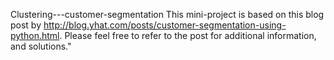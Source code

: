 Clustering---customer-segmentation
This mini-project is based on this blog post by http://blog.yhat.com/posts/customer-segmentation-using-python.html. Please feel free to refer to the post for additional information, and solutions."
